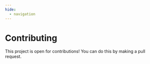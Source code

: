 ```yaml
---
hide:
  - navigation
---
```


# Contributing

This project is open for contributions! You can do this by making a pull request.
